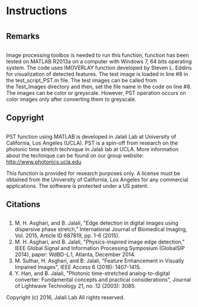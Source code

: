 # Instructions
#
## Remarks
##
Image processing toolbox is needed to run this function, function has been tested on MATLAB R2013a on a computer with Windows 7, 64 bits operating system.  The code uses IMOVERLAY function developed by Steven L. Eddins for visualization of detected features. 
The test image is loaded in line #8 in the test_script_PST.m file. The test images can be called from the Test_Images directory and then, set the file name in the code on line #8. 
The images can be color or greyscale. However, PST operation occurs on color images only after converting them to greyscale. 

## Copyright
##
PST function  using MATLAB is developed in Jalali Lab at University of California,  Los Angeles (UCLA).  PST is a spin-off from research on the photonic time stretch technique in Jalali lab at UCLA.  More information about the technique can be found on our group  website: http://www.photonics.ucla.edu

This function is provided for research purposes only. A license must be  obtained from the University of California, Los Angeles for any commercial  applications. The software is protected under a US patent.

## Citations
##
1. M. H. Asghari, and B. Jalali, "Edge detection in digital images using dispersive phase stretch," International Journal of Biomedical Imaging, Vol. 2015, Article ID 687819, pp. 1-6 (2015).
2. M. H. Asghari, and B. Jalali, "Physics-inspired image edge detection," IEEE Global Signal and Information Processing Symposium (GlobalSIP 2014), paper: WdBD-L.1, Atlanta, December 2014.
3. M. Suthar, H. Asghari, and B. Jalali, "Feature Enhancement in Visually Impaired Images", IEEE Access 6 (2018): 1407-1415.
4. Y. Han, and B. Jalali, "Photonic time-stretched analog-to-digital converter: Fundamental concepts and practical considerations", Journal of Lightwave Technology 21, no. 12 (2003): 3085.

Copyright (c) 2016, Jalali Lab All rights reserved.
